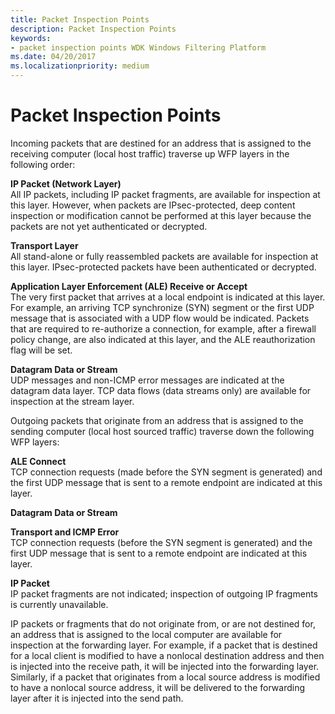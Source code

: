 ```yaml
---
title: Packet Inspection Points
description: Packet Inspection Points
keywords:
- packet inspection points WDK Windows Filtering Platform
ms.date: 04/20/2017
ms.localizationpriority: medium
---
```


# Packet Inspection Points


Incoming packets that are destined for an address that is assigned to the receiving computer (local host traffic) traverse up WFP layers in the following order:

<a href="" id="ip-packet--network-layer-"></a>**IP Packet (Network Layer)**  
All IP packets, including IP packet fragments, are available for inspection at this layer. However, when packets are IPsec-protected, deep content inspection or modification cannot be performed at this layer because the packets are not yet authenticated or decrypted.

<a href="" id="transport-layer"></a>**Transport Layer**  
All stand-alone or fully reassembled packets are available for inspection at this layer. IPsec-protected packets have been authenticated or decrypted.

<a href="" id="application-layer-enforcement--ale--receive-or-accept"></a>**Application Layer Enforcement (ALE) Receive or Accept**  
The very first packet that arrives at a local endpoint is indicated at this layer. For example, an arriving TCP synchronize (SYN) segment or the first UDP message that is associated with a UDP flow would be indicated. Packets that are required to re-authorize a connection, for example, after a firewall policy change, are also indicated at this layer, and the ALE reauthorization flag will be set.

<a href="" id="datagram-data-or-stream"></a>**Datagram Data or Stream**  
UDP messages and non-ICMP error messages are indicated at the datagram data layer. TCP data flows (data streams only) are available for inspection at the stream layer.

Outgoing packets that originate from an address that is assigned to the sending computer (local host sourced traffic) traverse down the following WFP layers:

<a href="" id="ale-connect"></a>**ALE Connect**  
TCP connection requests (made before the SYN segment is generated) and the first UDP message that is sent to a remote endpoint are indicated at this layer.

<a href="" id="datagram-data-or-stream"></a>**Datagram Data or Stream**  

<a href="" id="transport-and-icmp-error"></a>**Transport and ICMP Error**  
TCP connection requests (before the SYN segment is generated) and the first UDP message that is sent to a remote endpoint are indicated at this layer.

<a href="" id="ip-packet"></a>**IP Packet**  
IP packet fragments are not indicated; inspection of outgoing IP fragments is currently unavailable.

IP packets or fragments that do not originate from, or are not destined for, an address that is assigned to the local computer are available for inspection at the forwarding layer. For example, if a packet that is destined for a local client is modified to have a nonlocal destination address and then is injected into the receive path, it will be injected into the forwarding layer. Similarly, if a packet that originates from a local source address is modified to have a nonlocal source address, it will be delivered to the forwarding layer after it is injected into the send path.

 

 





